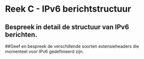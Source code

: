 # Reek C - IPv6 berichtstructuur
## Bespreek in detail de structuur van IPv6 berichten.
##Geef en bespreek de verschillende soorten extensieheaders die momenteel voor IPv6 gedefinieerd zijn.

